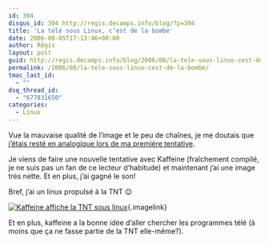 ```yaml
---
id: 304
disqus_id: 304 http://regis.decamps.info/blog/?p=304
title: 'La télé sous Linux, c’est de la bombe'
date: 2006-08-05T17:13:46+00:00
author: Régis
layout: post
guid: http://regis.decamps.info/blog/2006/08/la-tele-sous-linux-cest-de-la-bombe/
permalink: /2006/08/la-tele-sous-linux-cest-de-la-bombe/
tmac_last_id:
  - ""
dsq_thread_id:
  - "677831650"
categories:
  - Linux
---
```

Vue la mauvaise qualité de l’image et le peu de chaînes, je me doutais que [j’étais resté en analogique lors de ma première tentative](http://regis.decamps.info/blog/2006/08/la-tele-sous-linux-premiers-pas/).

Je viens de faire une nouvelle tentative avec Kaffeine (fraîchement compilé, je ne suis pas un fan de ce lecteur d’habitude) et maintenant j’ai une image très nette. Et en plus, j’ai gagné le son!

Bref, j’ai un linux propulsé à la TNT 😉
  
[<img id="image305" src="http://regis.decamps.info/blog/wp-content/uploads/2006/08/capture7.thumbnail.png" alt="Kaffeine affiche la TNT sous linux" />](http://regis.decamps.info/blog/wp-content/uploads/2006/08/capture7.png "Kaffeine affiche la TNT sous linux"){.imagelink}

Et en plus, kaffeine a la bonne idée d’aller chercher les programmes télé (à moins que ça ne fasse partie de la TNT elle-même?).

